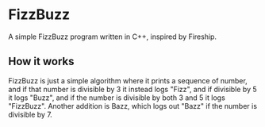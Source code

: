 # FizzBuzz
A simple FizzBuzz program written in C++, inspired by Fireship.

## How it works
FizzBuzz is just a simple algorithm where it prints a sequence of number, and if that number is divisible by 3 it instead logs "Fizz", and if divisible by 5 it logs "Buzz", and if the number is divisible by both 3 and 5 it logs "FizzBuzz".
Another addition is Bazz, which logs out "Bazz" if the number is divisible by 7.
